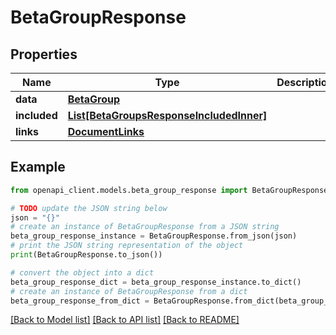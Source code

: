 # BetaGroupResponse


## Properties

Name | Type | Description | Notes
------------ | ------------- | ------------- | -------------
**data** | [**BetaGroup**](BetaGroup.md) |  | 
**included** | [**List[BetaGroupsResponseIncludedInner]**](BetaGroupsResponseIncludedInner.md) |  | [optional] 
**links** | [**DocumentLinks**](DocumentLinks.md) |  | 

## Example

```python
from openapi_client.models.beta_group_response import BetaGroupResponse

# TODO update the JSON string below
json = "{}"
# create an instance of BetaGroupResponse from a JSON string
beta_group_response_instance = BetaGroupResponse.from_json(json)
# print the JSON string representation of the object
print(BetaGroupResponse.to_json())

# convert the object into a dict
beta_group_response_dict = beta_group_response_instance.to_dict()
# create an instance of BetaGroupResponse from a dict
beta_group_response_from_dict = BetaGroupResponse.from_dict(beta_group_response_dict)
```
[[Back to Model list]](../README.md#documentation-for-models) [[Back to API list]](../README.md#documentation-for-api-endpoints) [[Back to README]](../README.md)



